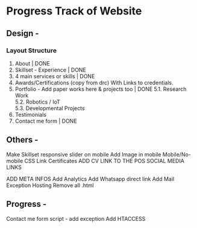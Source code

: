 # Progress Track of Website

## Design -

### Layout Structure

1. About | DONE
2. Skillset - Experience | DONE
3. 4 main services or skills | DONE
4. Awards/Certifications (copy from drc) With Links to credentials.
5. Portfolio - Add paper works here & projects too  | DONE
 5.1. Research Work  
 5.2. Robotics / IoT  
 5.3. Developmental Projects  
6. Testimonials
7. Contact me form | DONE



## Others -
Make Skillset responsive slider on mobile
Add Image in mobile 
Mobile/No-mobile CSS
Link Certificates
ADD CV LINK TO THE POS
SOCIAL MEDIA LINKS

ADD META INFOS
Add Analytics
Add Whatsapp direct link
Add Mail Exception Hosting
Remove all .html



## Progress - 
Contact me form script - add exception
Add HTACCESS